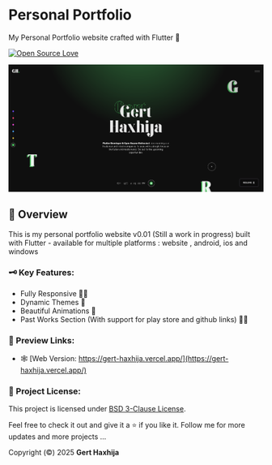 # Personal Portfolio

My Personal Portfolio website crafted with Flutter 💜

[![Open Source Love](https://badges.frapsoft.com/os/v1/open-source-150x25.png?v=103)](https://github.com/ellerbrock/open-source-badges/)

![Project Thumbnail](assets/images/project-thumbnail.png)

## 📑 Overview

This is my personal portfolio website v0.01 (Still a work in progress) built with Flutter - available for multiple platforms : website , android, ios and windows

### 🗝️ Key Features:

- Fully Responsive 🤌🏻
- Dynamic Themes 🥂
- Beautiful Animations 🎠
- Past Works Section (With support for play store and github links) 🤙🏻

### 🔗 Preview Links:

- 🕸️ [Web Version: https://gert-haxhija.vercel.app/](https://gert-haxhija.vercel.app/)

### 🪪 Project License:

This project is licensed under [BSD 3-Clause License](LICENSE).

Feel free to check it out and give it a ⭐ if you like it.
Follow me for more updates and more projects ...

Copyright (©️) 2025 **Gert Haxhija**
